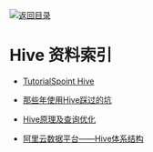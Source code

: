 [![返回目录](https://parg.co/UGo)](https://parg.co/b4z) 
 


 


 


 




# Hive 资料索引

- [TutorialSpoint Hive](http://www.tutorialspoint.com/hive)

- [那些年使用Hive踩过的坑](https://yq.aliyun.com/articles/30988)

- [Hive原理及查询优化](http://mp.weixin.qq.com/s?__biz=MzI2MjE0MDUzNg==&mid=2652914310&idx=1&sn=4990335f0ec177c5e51af9a659f3aabe&scene=21#wechat_redirect)

- [阿里云数据平台——Hive体系结构](http://blog.csdn.net/zhoudaxia/article/details/8855937)
